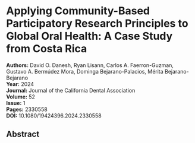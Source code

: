 # Applying Community-Based Participatory Research Principles to Global Oral Health: A Case Study from Costa Rica

**Authors:** David O. Danesh, Ryan Lisann, Carlos A. Faerron-Guzman, Gustavo A. Bermúdez Mora, Dominga Bejarano-Palacios, Mérita Bejarano-Bejarano  
**Year:** 2024  
**Journal:** Journal of the California Dental Association  
**Volume:** 52  
**Issue:** 1  
**Pages:** 2330558  
**DOI:** 10.1080/19424396.2024.2330558  

## Abstract


